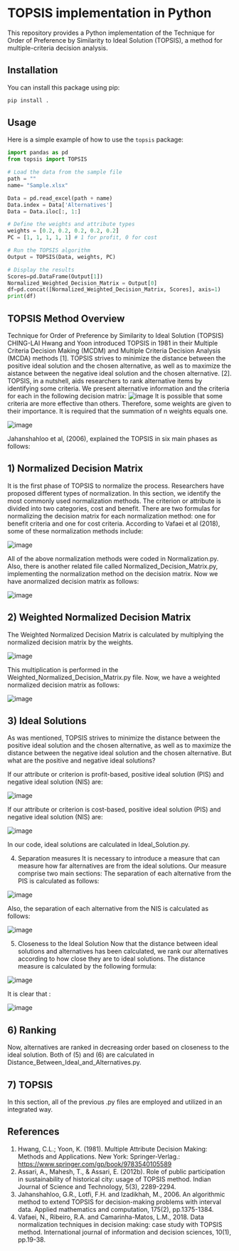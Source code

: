 # TOPSIS implementation in Python

This repository provides a Python implementation of the Technique for Order of Preference by Similarity to Ideal Solution (TOPSIS), a method for multiple-criteria decision analysis.

## Installation

You can install this package using pip:

```bash
pip install .
```

## Usage

Here is a simple example of how to use the `topsis` package:

```python
import pandas as pd
from topsis import TOPSIS

# Load the data from the sample file
path = ""
name= "Sample.xlsx"

Data = pd.read_excel(path + name)
Data.index = Data['Alternatives']
Data = Data.iloc[:, 1:]

# Define the weights and attribute types
weights = [0.2, 0.2, 0.2, 0.2, 0.2]
PC = [1, 1, 1, 1, 1] # 1 for profit, 0 for cost

# Run the TOPSIS algorithm
Output = TOPSIS(Data, weights, PC)

# Display the results
Scores=pd.DataFrame(Output[1])
Normalized_Weighted_Decision_Matrix = Output[0]
df=pd.concat([Normalized_Weighted_Decision_Matrix, Scores], axis=1)
print(df)
```

## TOPSIS Method Overview

Technique for Order of Preference by Similarity to Ideal Solution (TOPSIS)
CHING-LAI Hwang and Yoon introduced TOPSIS in 1981 in their Multiple Criteria Decision Making (MCDM) and Multiple Criteria Decision Analysis (MCDA) methods [1]. TOPSIS strives to minimize the distance between the positive ideal solution and the chosen alternative, as well as to maximize the aistance between the negative ideal solution and the chosen alternative. [2]. TOPSIS, in a nutshell, aids researchers to rank alternative items by identifying some criteria. We present alternative information and the criteria for each in the following decision matrix:
![image](https://user-images.githubusercontent.com/44522286/131339802-c16bb37c-6479-40e5-b28f-b79471b9bb26.png)
It is possible that some criteria are more effective than others. Therefore, some weights are given to their importance. It is required that the summation of n weights equals one.

![image](https://user-images.githubusercontent.com/44522286/131339921-f9ef0065-ef39-4fd6-bd52-a3e27c51b0bb.png)

Jahanshahloo et al, (2006), explained the TOPSIS in six main phases as follows: 

## 1)	Normalized Decision Matrix
It is the first phase of TOPSIS to normalize the process. Researchers have proposed different types of normalization. In this section, we identify the most commonly used normalization methods. The criterion or attribute is divided into two categories, cost and benefit. There are two formulas for normalizing the decision matrix for each normalization method: one for benefit criteria and one for cost criteria. According to Vafaei et al (2018), some of these normalization methods include:

![image](https://user-images.githubusercontent.com/44522286/131340118-1f755eb0-ea87-4a06-acf1-24a86e25c910.png)

All of the above normalization methods were coded in Normalization.py. Also, there is another related file called Normalized_Decision_Matrix.py, implementing the normalization method on the decision matrix.  Now we have anormalized decision matrix as follows:

![image](https://user-images.githubusercontent.com/44522286/131340180-3ac3ae5e-45f9-4351-a880-10da0227b1ca.png)

## 2)	Weighted Normalized Decision Matrix
The Weighted Normalized Decision Matrix is calculated by multiplying the normalized decision matrix by the weights.

![image](https://user-images.githubusercontent.com/44522286/131340240-28dd0e6c-09db-4eef-a3c3-99c9ad0ac9ab.png)

 This multiplication is performed in the Weighted_Normalized_Decision_Matrix.py file. Now, we have a weighted normalized decision matrix as follows:
 
 ![image](https://user-images.githubusercontent.com/44522286/131340385-b783aa08-cbbe-4987-8ac1-7bfeb839b793.png)

## 3)	Ideal Solutions
As was mentioned, TOPSIS strives to minimize the distance between the positive ideal solution and the chosen alternative, as well as to maximize the distance between the negative ideal solution and the chosen alternative. But what are the positive and negative ideal solutions? 

If our attribute or criterion is profit-based, positive ideal solution (PIS) and negative ideal solution (NIS) are:

![image](https://user-images.githubusercontent.com/44522286/131340856-bcc7f6b3-a812-4b0a-8e1a-7f1c8345094f.png)

If our attribute or criterion is cost-based, positive ideal solution (PIS) and negative ideal solution (NIS) are:

![image](https://user-images.githubusercontent.com/44522286/131340875-ee1777de-cacf-4725-ac2d-2c9bb870e513.png)

In our code, ideal solutions are calculated in Ideal_Solution.py.

4)	Separation measures
It is necessary to introduce a measure that can measure how far alternatives are from the ideal solutions. Our measure comprise two main sections:
The separation of each alternative from the PIS is calculated as follows:

![image](https://user-images.githubusercontent.com/44522286/131340929-b68fa07a-1728-41ac-938b-da4fd0a74cd3.png)

Also, the separation of each alternative from the NIS is calculated as follows:

![image](https://user-images.githubusercontent.com/44522286/131340955-ce9e05d2-bfb4-4544-8d0b-609623881f5f.png)

5)	Closeness to the Ideal Solution
Now that the distance between ideal solutions and alternatives has been calculated, we rank our alternatives according to how close they are to ideal solutions. The distance measure is calculated by the following formula:

![image](https://user-images.githubusercontent.com/44522286/131340990-f18f6d58-93f1-419a-958e-281accd36cfa.png)

It is clear that :

![image](https://user-images.githubusercontent.com/44522286/131341036-7899bc44-4e7b-401b-8c3e-7e22fffd571d.png)

## 6)	Ranking
Now, alternatives are ranked in decreasing order based on closeness to the ideal solution. Both of (5) and (6) are calculated in Distance_Between_Ideal_and_Alternatives.py.
## 7)	TOPSIS
In this section, all of the previous .py files are employed and utilized in an integrated way.


## References
1.	 Hwang, C.L.; Yoon, K. (1981). Multiple Attribute Decision Making: Methods and Applications. New York: Springer-Verlag.: https://www.springer.com/gp/book/9783540105589
2.	 Assari, A., Mahesh, T., & Assari, E. (2012b). Role of public participation in sustainability of historical city: usage of TOPSIS method. Indian Journal of Science and Technology, 5(3), 2289-2294.
3.	Jahanshahloo, G.R., Lotfi, F.H. and Izadikhah, M., 2006. An algorithmic method to extend TOPSIS for decision-making problems with interval data. Applied mathematics and computation, 175(2), pp.1375-1384.
4.	Vafaei, N., Ribeiro, R.A. and Camarinha-Matos, L.M., 2018. Data normalization techniques in decision making: case study with TOPSIS method. International journal of information and decision sciences, 10(1), pp.19-38.